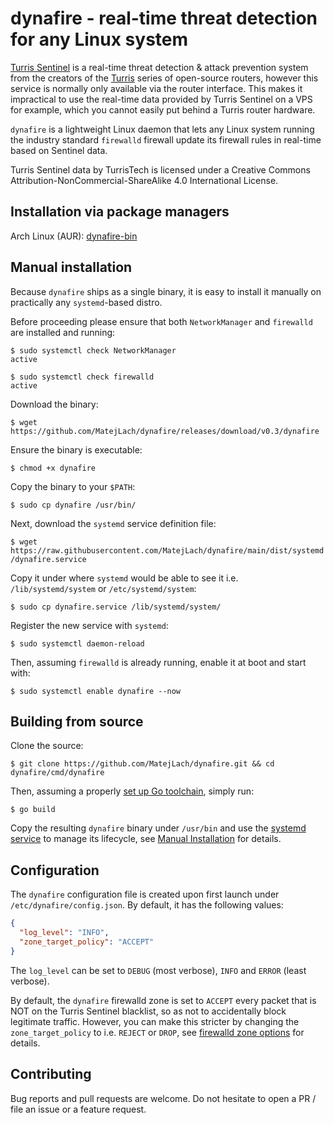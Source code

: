 dynafire - real-time threat detection for any Linux system
=

[Turris Sentinel](https://view.sentinel.turris.cz/?period=1w) is a real-time threat detection & attack prevention system from
the creators of the [Turris](https://www.turris.com/en/) series of open-source routers, however this service is normally only available via the router interface.
This makes it impractical to use the real-time data provided by Turris Sentinel on a VPS for example, which you cannot easily put behind a Turris router hardware.

`dynafire` is a lightweight Linux daemon that lets any Linux system running the industry standard `firewalld` firewall update its firewall rules in real-time based on Sentinel data.

Turris Sentinel data by TurrisTech is licensed under a Creative Commons Attribution-NonCommercial-ShareAlike 4.0 International License.

Installation via package managers
-
Arch Linux (AUR): [dynafire-bin](https://aur.archlinux.org/packages/dynafire-bin)

Manual installation
-
Because `dynafire` ships as a single binary, it is easy to install it manually on practically any `systemd`-based distro.

Before proceeding please ensure that both `NetworkManager` and `firewalld` are installed and running:

```shell
$ sudo systemctl check NetworkManager                                   
active

$ sudo systemctl check firewalld                                   
active
```

Download the binary:

`$ wget https://github.com/MatejLach/dynafire/releases/download/v0.3/dynafire`

Ensure the binary is executable:

`$ chmod +x dynafire`

Copy the binary to your `$PATH`:

`$ sudo cp dynafire /usr/bin/`


Next, download the `systemd` service definition file:

`$ wget https://raw.githubusercontent.com/MatejLach/dynafire/main/dist/systemd/dynafire.service` 

Copy it under where `systemd` would be able to see it i.e. `/lib/systemd/system` or `/etc/systemd/system`:

`$ sudo cp dynafire.service /lib/systemd/system/`

Register the new service with `systemd`:

`$ sudo systemctl daemon-reload`

Then, assuming `firewalld` is already running, enable it at boot and start with:

`$ sudo systemctl enable dynafire --now`

Building from source
-
Clone the source:

`$ git clone https://github.com/MatejLach/dynafire.git && cd dynafire/cmd/dynafire`

Then, assuming a properly [set up Go toolchain](https://golang.org/doc/install), simply run:

`$ go build`

Copy the resulting `dynafire` binary under `/usr/bin` and use the [systemd service](dist/systemd/dynafire.service) to manage its lifecycle, see [Manual Installation](#manual-installation) for details.

Configuration
-
The `dynafire` configuration file is created upon first launch under `/etc/dynafire/config.json`.
By default, it has the following values:

```json
{
  "log_level": "INFO",
  "zone_target_policy": "ACCEPT"
}
```

The `log_level` can be set to `DEBUG` (most verbose), `INFO` and `ERROR` (least verbose).

By default, the `dynafire` firewalld zone is set to `ACCEPT` every packet that is NOT on the Turris Sentinel blacklist, so as not to accidentally block legitimate traffic. 
However, you can make this stricter by changing the `zone_target_policy` to i.e. `REJECT` or `DROP`, see [firewalld zone options](https://firewalld.org/documentation/zone/options.html) for details.  

Contributing
-
Bug reports and pull requests are welcome. Do not hesitate to open a PR / file an issue or a feature request.
